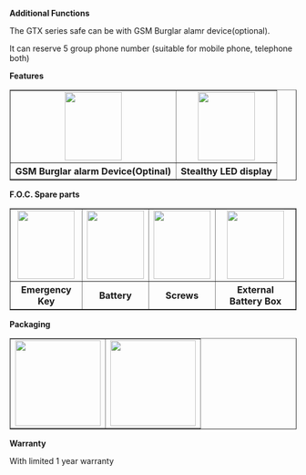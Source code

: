 **Additional Functions**

The GTX series safe can be with GSM Burglar alamr device(optional).

It can reserve 5 group phone number (suitable for mobile phone, telephone both)

**Features**
  <table width="500" border="1" cellspacing="1">
      <tr align="center" valign="middle">
      <td><img src="http://en.qnnimg.com/products-info/features-08.jpg" width="100" height="120" /></td>
      <td><img src="http://en.qnnimg.com/products-info/features-11.jpg" width="100" height="120" /></td>
      </tr>
      <tr align="center" valign="middle"><th>GSM Burglar alarm Device(Optinal)</th><th>Stealthy LED display</th></tr>
  </table>

**F.O.C. Spare parts**
  <table width="500" border="1" cellspacing="1">
      <tr align="center" valign="middle">
      <td><img src="http://en.qnnimg.com/products-info/foc-06.jpg" width="100" height="120" /></td>
      <td><img src="http://en.qnnimg.com/products-info/foc-02.jpg" width="100" height="120" /></td>
      <td><img src="http://en.qnnimg.com/products-info/foc-07.jpg" width="100" height="120" /></td>
      <td><img src="http://en.qnnimg.com/products-info/foc-04.jpg" width="100" height="120" /></td>
      </tr>
      <tr align="center" valign="middle"><th>Emergency Key</th><th>Battery</th><th>Screws</th><th>External Battery Box</th></tr>
  </table>

**Packaging**

  <table width="500" border="1" cellspacing="1">
      <tr align="center" valign="middle">
      <td><img src="http://en.qnnimg.com/products-info/packaging-06.jpg" width="150" height="150" /></td>
      <td><img src="http://en.qnnimg.com/products-info/packaging-08.jpg" width="150" height="150" /></td>
      </tr>
  </table>

**Warranty**

With limited 1 year warranty
